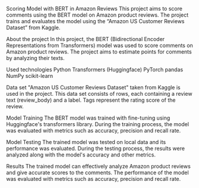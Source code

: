 Scoring Model with BERT in Amazon Reviews
This project aims to score comments using the BERT model on Amazon product reviews. The project trains and evaluates the model using the “Amazon US Customer Reviews Dataset” from Kaggle.

About the project
In this project, the BERT (Bidirectional Encoder Representations from Transformers) model was used to score comments on Amazon product reviews. The project aims to estimate points for comments by analyzing their texts.

Used technologies
Python Transformers (Huggingface) PyTorch pandas NumPy scikit-learn

Data set
"Amazon US Customer Reviews Dataset" taken from Kaggle is used in the project. This data set consists of rows, each containing a review text (review_body) and a label. Tags represent the rating score of the review.

Model Training
The BERT model was trained with fine-tuning using Huggingface's transformers library. During the training process, the model was evaluated with metrics such as accuracy, precision and recall rate.

Model Testing
The trained model was tested on local data and its performance was evaluated. During the testing process, the results were analyzed along with the model's accuracy and other metrics.

Results
The trained model can effectively analyze Amazon product reviews and give accurate scores to the comments. The performance of the model was evaluated with metrics such as accuracy, precision and recall rate.
